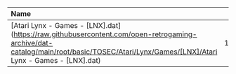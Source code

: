 |Name|Size|
|:---|---:|
|[Atari Lynx - Games - [LNX].dat](https://raw.githubusercontent.com/open-retrogaming-archive/dat-catalog/main/root/basic/TOSEC/Atari/Lynx/Games/[LNX]/Atari Lynx - Games - [LNX].dat)|119547|
